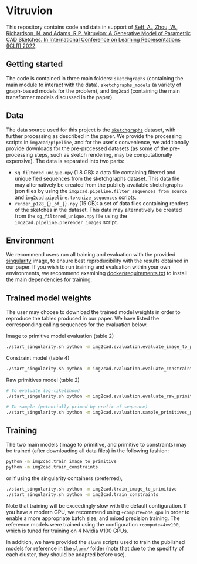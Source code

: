 # Vitruvion

This repository contains code and data in support of [Seff, A., Zhou, W., Richardson, N. and Adams, R.P. Vitruvion: A Generative Model of Parametric CAD Sketches. In International Conference on Learning Representations (ICLR) 2022](https://arxiv.org/abs/2109.14124).

## Getting started

The code is contained in three main folders: `sketchgraphs` (containing the main module to interact with the data),
`sketchgraphs_models` (a variety of graph-based models for the problem), and `img2cad` (containing the main transformer
models discussed in the paper).

## Data

The data source used for this project is the [`sketchgraphs`](https://github.com/PrincetonLIPS/SketchGraphs) dataset,
with further processing as described in the paper.
We provide the processing scripts in `img2cad/pipeline`, and for the user's convenience, we additionally provide
downloads for the pre-processed datasets (as some of the pre-processing steps, such as sketch rendering, may be computationally expensive).
The data is separated into two parts:
- `sg_filtered_unique.npy` (1.8 GB): a data file containing filtered and uniqueified sequences from the sketchgraphs dataset.
  This data file may alternatively be created from the publicly available sketchgraphs json files by using the
  `img2cad.pipeline.filter_sequences_from_source` and `img2cad.pipeline.tokenize_sequences` scripts.
- `render_p128_{}_of_{}.npy` (15 GB): a set of data files containing renders of the sketches in the dataset.
  This data may alternatively be created from the `sg_filtered_unique.npy` file using the `img2cad.pipeline.prerender_images` script.

## Environment

We recommend users run all training and evaluation with the provided [singularity](https://sylabs.io/singularity/) image, to ensure best reproducibility with the results obtained in our paper.
If you wish to run training and evaluation within your own environments, we recommend examining [docker/requirements.txt](docker/requirements.txt) to install the main dependencies for training.

## Trained model weights

The user may choose to download the trained model weights in order to reproduce the tables produced in our paper.
We have listed the corresponding calling sequences for the evaluation below.

Image to primitive model evaluation (table 2)
```bash
./start_singularity.sh python -m img2cad.evaluation.evaluate_image_to_primitive checkpoint_path=models/image_to_primitive.ckpt sequence_path=data/sg_filtered_unique.npy
```

Constraint model (table 4)
```bash
./start_singularity.sh python -m img2cad.evaluation.evaluate_constraints checkpoint_path=models/constraints.ckpt sequence_path=data/sg_filtered_unique.npy
```

Raw primitives model (table 2)
```bash
# To evaluate log-likelihood
./start_singularity.sh python -m img2cad.evaluation.evaluate_raw_primitives checkpoint_path=models/primitives_raw.ckpt sequence_path=data/sg_filtered_unique.npy

# To sample (potentially primed by prefix of sequence)
./start_singularity.sh python -m img2cad.evaluation.sample_primitives_primed checkpoint_path=models/primitives_raw.ckpt sequence_path=data/sg_filtered_unique.npy prefix_fraction=0
```

## Training

The two main models (image to primitive, and primitive to constraints) may be trained (after downloading all data files) in the following fashion:
```bash
python -m img2cad.train_image_to_primitive
python -m img2cad.train_constraints
```
or if using the singularity containers (preferred),
```bash
./start_singularity.sh python -m img2cad.train_image_to_primitive
./start_singularity.sh python -m img2cad.train_constraints
```
Note that training will be exceedingly slow with the default configuration.
If you have a modern GPU, we recommend using `+compute=one_gpu` in order to enable a more
appropriate batch size, and mixed precision training.
The reference models were trained using the configuration `+compute=4xv100`, which is tuned
for training on 4 Nvidia V100 GPUs.

In addition, we have provided the `slurm` scripts used to train the published models for reference in the [`slurm/`](slurm/) folder
(note that due to the specifity of each cluster, they should be adapted before use).
